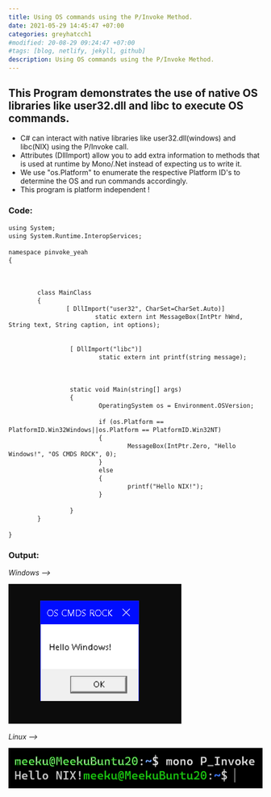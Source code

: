 ```yaml
---
title: Using OS commands using the P/Invoke Method.
date: 2021-05-29 14:45:47 +07:00
categories: greyhatcch1
#modified: 20-08-29 09:24:47 +07:00
#tags: [blog, netlify, jekyll, github]
description: Using OS commands using the P/Invoke Method.
---
```


## This Program demonstrates the use of native OS libraries like user32.dll and libc to execute OS commands.

- C# can interact with native libraries like user32.dll(windows) and libc(NIX) using the P/Invoke call. 
- Attributes (DllImport) allow you to add extra information to methods that is used at runtime by Mono/.Net instead of expecting us to write it.
- We use "os.Platform" to enumerate the respective Platform ID's to determine the OS and run commands accordingly.
- This program is platform independent !

### Code:


```Csharp
using System;
using System.Runtime.InteropServices;

namespace pinvoke_yeah
{



        class MainClass
        {
                [ DllImport("user32", CharSet=CharSet.Auto)]
                        static extern int MessageBox(IntPtr hWnd, String text, String caption, int options);


                 [ DllImport("libc")]
                         static extern int printf(string message);



                 static void Main(string[] args)
                 {
                         OperatingSystem os = Environment.OSVersion;

                         if (os.Platform == PlatformID.Win32Windows||os.Platform == PlatformID.Win32NT)
                         {
                                 MessageBox(IntPtr.Zero, "Hello Windows!", "OS CMDS ROCK", 0);
                         }
                         else
                         {
                                 printf("Hello NIX!");
                         }

                 }
        }

}

```

### Output:

*Windows -->*

![Image](https://raw.githubusercontent.com/m3rcer/m3rcer.github.io/master/_posts/coding/csharp/greyhatc/IntroScripts/pinvoke/pinvoke_win.png)

*Linux -->*

![Image](https://raw.githubusercontent.com/m3rcer/m3rcer.github.io/master/_posts/coding/csharp/greyhatc/IntroScripts/pinvoke/pinvoke_nix.png)
